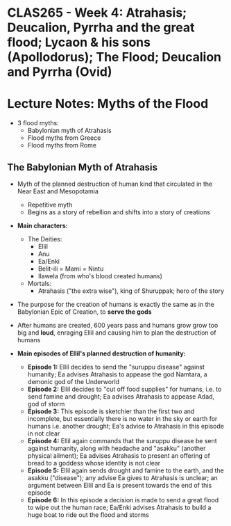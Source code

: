# CLAS265 - Week 4: Atrahasis; Deucalion, Pyrrha and the great flood; Lycaon & his sons (Apollodorus); The Flood; Deucalion and Pyrrha (Ovid)

# Lecture Notes: Myths of the Flood
- 3 flood myths:
    - Babylonian myth of Atrahasis
    - Flood myths from Greece
    - Flood myths from Rome
    
## The Babylonian Myth of Atrahasis
- Myth of the planned destruction of human kind that circulated in the Near East and Mesopotamia
    - Repetitive myth
    - Begins as a story of rebellion and shifts into a story of creations

- **Main characters:**
    - The Deities:
        - Ellil
        - Anu
        - Ea/Enki
        - Belit-ili = Mami = Nintu
        - Ilawela (from who's blood created humans)
    - Mortals:
        - Atrahasis ("the extra wise"), king of Shuruppak; hero of the story

- The purpose for the creation of humans is exactly the same as in the Babylonian Epic of Creation, to **serve the gods**

- After humans are created, 600 years pass and humans grow grow too big and **loud**, enraging Ellil and causing him to plan the destruction of humans

- **Main episodes of Ellil's planned destruction of humanity:**
    - **Episode 1:** Ellil decides to send the "suruppu disease" against humanity; Ea advises Atrahasis to appease the god Namtara, a demonic god of the Underworld
    - **Episode 2:** Ellil decides to "cut off food supplies" for humans, i.e. to send famine and drought; Ea advises Atrahasis to appease Adad, god of storm
    - **Episode 3:** This episode is sketchier than the first two and incomplete, but essentially there is no water in the sky or earth for humans i.e. another drought; Ea's advice to Atrahasis in this episode in not clear
    - **Episode 4:** Ellil again commands that the suruppu disease be sent against humanity, along with headache and "asakku" (another physical ailment); Ea advises Atrahasis to present an offering of bread to a goddess whose identity is not clear
    - **Episode 5:** Ellil again sends drought and famine to the earth, and the asakku ("disease"); any advise Ea gives to Atrahasis is unclear; an argument between Ellil and Ea is present towards the end of this episode 
    - **Episode 6:** In this episode a decision is made to send a great flood to wipe out the human race; Ea/Enki advises Atrahasis to build a huge boat to ride out the flood and storms